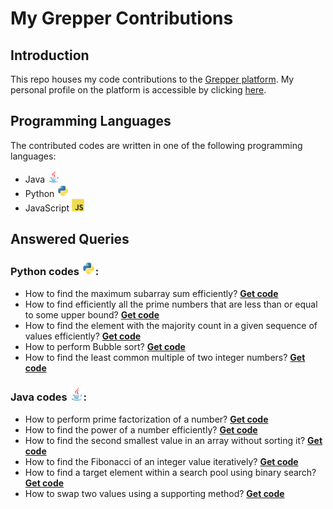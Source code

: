 # My Grepper Contributions

## Introduction

This repo houses my code contributions to the [Grepper platform](https://www.codegrepper.com/). My personal profile on the platform is accessible by clicking [here](https://www.codegrepper.com/profile/wissam-fawaz).

## Programming Languages

The contributed codes are written in one of the following programming languages:
- Java  <img height="20" src="https://github.com/devicons/devicon/blob/master/icons/java/java-original.svg" />
- Python <img height="20" src="https://github.com/devicons/devicon/blob/master/icons/python/python-original.svg" />
- JavaScript <img height="20" src="https://github.com/devicons/devicon/blob/master/icons/javascript/javascript-original.svg" />

## Answered Queries

### Python codes <img height="22" src="https://github.com/devicons/devicon/blob/master/icons/python/python-original.svg" />:
* How to find the maximum subarray sum efficiently? **[Get code](Python-codes/kadane_algorithm.py)**
* How to find efficiently all the prime numbers that are less than or equal to some upper bound? **[Get code](Python-codes/sieve_of_eratosthenes.py)**
* How to find the element with the majority count in a given sequence of values efficiently? **[Get code](Python-codes/boyer_moore.py)**
* How to perform Bubble sort? **[Get code](Python-codes/bubble_sorting.py)**
* How to find the least common multiple of two integer numbers? **[Get code](Python-codes/least_common_multiple.py)**

### Java codes <img height="22" src="https://github.com/devicons/devicon/blob/master/icons/java/java-original.svg" />:
* How to perform prime factorization of a number? **[Get code](Java-codes/PrimeFactorization.java)**
* How to find the power of a number efficiently? **[Get code](Java-codes/EfficientPower.java)**
* How to find the second smallest value in an array without sorting it? **[Get code](Java-codes/SecondSmallest.java)**
* How to find the Fibonacci of an integer value iteratively? **[Get code](Java-codes/Fibonacci.java)**
* How to find a target element within a search pool using binary search? **[Get code](Java-codes/BinarySearch.java)**
* How to swap two values using a supporting method? **[Get code](Java-codes/SwapValues.java)**
